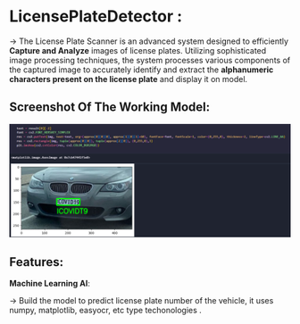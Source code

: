 # LicensePlateDetector :

->  The License Plate Scanner is an advanced system designed to efficiently **Capture and Analyze** images of license plates. Utilizing sophisticated image processing techniques, the system processes various components of the captured image to accurately identify and extract the **alphanumeric characters present on the license plate** and display it on model.


## Screenshot Of The Working Model:

  <img width="1408" alt="image" 
  src="https://github.com/SriKrishna134/LicensePlateDetector-/blob/main/assets/thumbnail.png">
  

## Features:

  **Machine Learning AI**:
  
  -> Build the model to predict license plate number of the vehicle, it uses numpy, matplotlib, easyocr, etc type techonologies .

